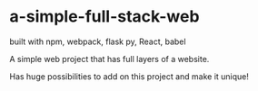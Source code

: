 # a-simple-full-stack-web
built with npm, webpack, flask py, React, babel

A simple web project that has full layers of a website.

Has huge possibilities to add on this project and make it unique!
